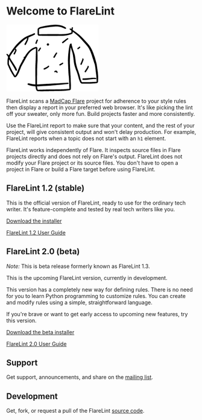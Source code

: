 # Welcome to FlareLint

![What do you think of the logo? I drew it myself, can you tell?](logo.png)

FlareLint scans a [MadCap Flare](https://www.madcapsoftware.com/products/flare/)
project for
adherence to your style rules then display a report in your preferred
web browser. It's like picking the lint off your sweater, only more
fun.  Build projects faster and more consistently.

Use the FlareLint report to make sure that your content, and the rest
of your project, will give consistent output and won't delay
production. For example, FlareLint reports when a topic does not start
with an `h1` element.

FlareLint works independently of Flare. It inspects source files in
Flare projects directly and does not rely on Flare's output. FlareLint
does not modify your Flare project or its source files. You don't have
to open a project in Flare or build a Flare target before using
FlareLint.


## FlareLint 1.2 (stable)

This is the official version of FlareLint, ready to use for the
ordinary tech writer. It's feature-complete and tested by real tech
writers like you.

[Download the installer](https://github.com/flarelint/flarelint/releases/download/1.2/FlareLint-1.2.zip)

[FlareLint 1.2 User Guide](stable/index.html)

## FlareLint 2.0 (beta)

*Note:* This is beta release formerly known as FlareLint 1.3.

This is the upcoming FlareLint version, currently in development. 

This version has a completely new way for defining rules. There is no
need for you to learn Python programming to customize rules. You can
create and modify rules using a simple, straightforward language.

If you're brave or want to get early access to upcoming new features,
try this version.

[Download the beta installer](https://github.com/flarelint/flarelint/releases/download/2.0/FlareLint_2.0beta.zip)

[FlareLint 2.0 User Guide](beta/index.html)

## Support

Get support, announcements, and share on the [mailing list](https://www.freelists.org/list/flarelint).

## Development

Get, fork, or request a pull of the FlareLint [source code](https://github.com/flarelint/flarelint).
